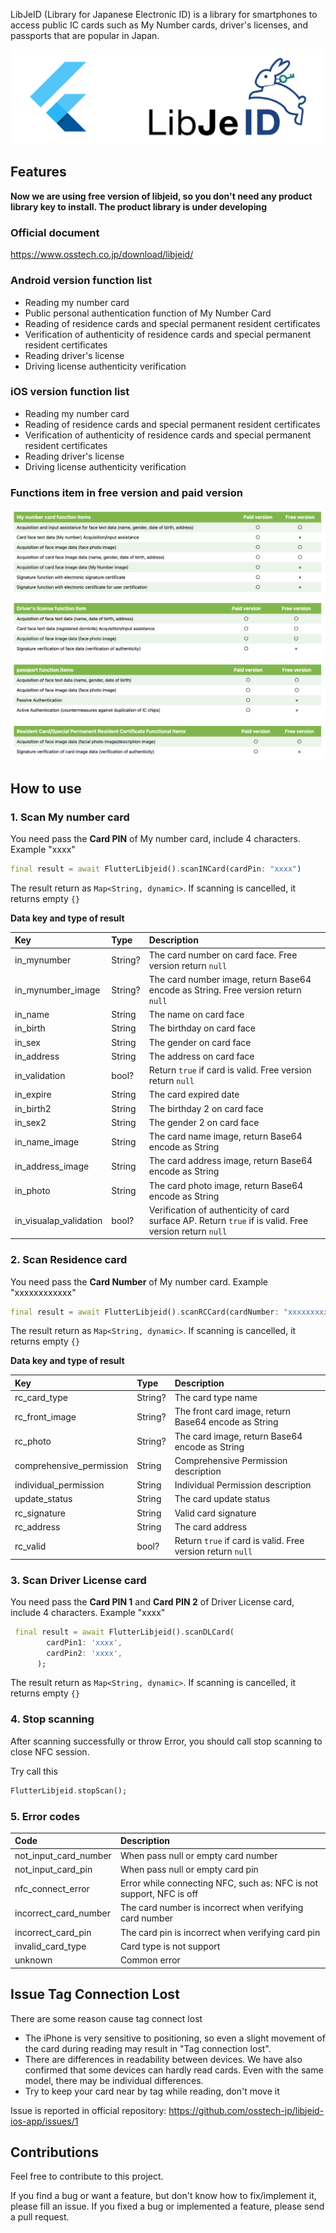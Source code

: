 LibJeID (Library for Japanese Electronic ID) is a library for smartphones to access public IC cards such as My Number cards, driver's licenses, and passports that are popular in Japan.

![logo](https://github.com/TuyenPonos/flutter_libjeid/blob/main/logo.png)

## Features

**Now we are using free version of libjeid, so you don't need any product library key to install. The product library is under developing**

### Official document

<https://www.osstech.co.jp/download/libjeid/>

### Android version function list

- Reading my number card
- Public personal authentication function of My Number Card
- Reading of residence cards and special permanent resident certificates
- Verification of authenticity of residence cards and special permanent resident certificates
- Reading driver's license
- Driving license authenticity verification

### iOS version function list

- Reading my number card
- Reading of residence cards and special permanent resident certificates
- Verification of authenticity of residence cards and special permanent resident certificates
- Reading driver's license
- Driving license authenticity verification

### Functions item in free version and paid version

![available_data](https://github.com/TuyenPonos/flutter_libjeid/blob/main/available_data.png)

## How to use

### 1. Scan My number card

You need pass the **Card PIN** of My number card, include 4 characters. Example "xxxx"

```dart
final result = await FlutterLibjeid().scanINCard(cardPin: "xxxx")
```

The result return as `Map<String, dynamic>`. If scanning is cancelled, it returns empty `{}`

**Data key and type of result**

|Key          |Type          |Description                                                                   |
|:----------------------|:----------------------|:-----------------------------------------------------------------------------|
|in_mynumber|String?|The card number on card face. Free version return `null`|
|in_mynumber_image|String?|The card number image, return Base64 encode as String. Free version return `null`|
|in_name|String|The name on card face|
|in_birth|String| The birthday on card face|
|in_sex|String| The gender on card face|
|in_address|String|The address on card face|
|in_validation|bool?|Return `true` if card is valid. Free version return `null`|
|in_expire|String|The card expired date|
|in_birth2|String|The birthday 2 on card face|
|in_sex2|String| The gender 2 on card face|
|in_name_image|String|The card name image, return Base64 encode as String|
|in_address_image|String|The card address image, return Base64 encode as String|
|in_photo| String| The card photo image, return Base64 encode as String|
|in_visualap_validation|bool?|Verification of authenticity of card surface AP. Return `true` if is valid. Free version return `null`|

### 2. Scan Residence card

You need pass the **Card Number** of My number card. Example "xxxxxxxxxxxx"

```dart
final result = await FlutterLibjeid().scanRCCard(cardNumber: "xxxxxxxxxxxx")
```

The result return as `Map<String, dynamic>`. If scanning is cancelled, it returns empty `{}`

**Data key and type of result**

|Key          |Type          |Description                                                                   |
|:----------------------|:----------------------|:-----------------------------------------------------------------------------|
|rc_card_type|String?|The card type name|
|rc_front_image|String?|The front card image, return Base64 encode as String|
|rc_photo|String?|The card image, return Base64 encode as String|
|comprehensive_permission|String|Comprehensive Permission description|
|individual_permission|String|Individual Permission description|
|update_status|String| The card update status|
|rc_signature|String|Valid card signature|
|rc_address|String|The card address|
|rc_valid|bool?|Return `true` if card is valid. Free version return `null`|

### 3. Scan Driver License card

You need pass the **Card PIN 1** and **Card PIN 2** of Driver License card, include 4 characters. Example "xxxx"

```dart
 final result = await FlutterLibjeid().scanDLCard(
        cardPin1: 'xxxx',
        cardPin2: 'xxxx',
      );
```

The result return as `Map<String, dynamic>`. If scanning is cancelled, it returns empty `{}`

### 4. Stop scanning

After scanning successfully or throw Error, you should call stop scanning to close NFC session.

Try call this

```dart
FlutterLibjeid.stopScan();
```

### 5. Error codes

|Code          |Description                                                                   |
|:----------------------|:-----------------------------------------------------------------------------|
|not_input_card_number| When pass null or empty card number|
|not_input_card_pin|  When pass null or empty card pin|
|nfc_connect_error| Error while connecting NFC, such as: NFC is not support, NFC is off|
|incorrect_card_number| The card number is incorrect when verifying card number|
|incorrect_card_pin| The card pin is incorrect when verifying card pin|
|invalid_card_type| Card type is not support|
|unknown| Common error|

## Issue Tag Connection Lost

There are some reason cause tag connect lost

- The iPhone is very sensitive to positioning, so even a slight movement of the card during reading may result in "Tag connection lost".
- There are differences in readability between devices. We have also confirmed that some devices can hardly read cards. Even with the same model, there may be individual differences.
- Try to keep your card near by tag while reading, don't move it

Issue is reported in official repository: <https://github.com/osstech-jp/libjeid-ios-app/issues/1>

## Contributions

Feel free to contribute to this project.

If you find a bug or want a feature, but don't know how to fix/implement it, please fill an issue.
If you fixed a bug or implemented a feature, please send a pull request.
